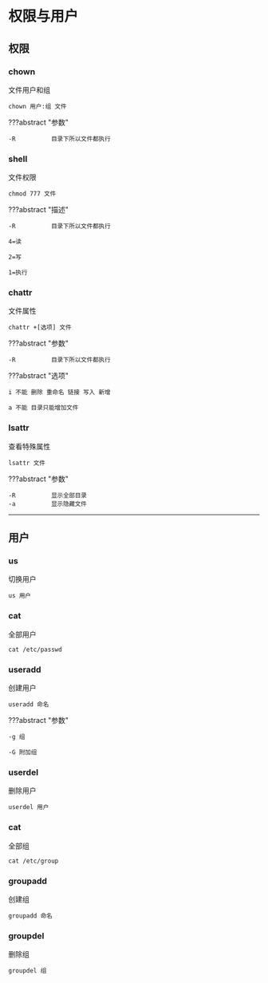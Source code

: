 # 权限与用户

## 权限

### chown

文件用户和组

```shell
chown 用户:组 文件
```

???abstract "参数"
	
    -R 			目录下所以文件都执行


### shell

文件权限

```shell
chmod 777 文件
```

???abstract "描述"

    -R 			目录下所以文件都执行
    
    4=读 

    2=写 

    1=执行

### chattr

文件属性

```shell
chattr +[选项] 文件
```

???abstract "参数"

    -R			目录下所以文件都执行

???abstract "选项"

    i 不能 删除 重命名 链接 写入 新增

    a 不能 目录只能增加文件

### lsattr

查看特殊属性

```shell
lsattr 文件
```

???abstract "参数"

    -R			显示全部目录
    -a			显示隐藏文件

---
## 用户

### us

切换用户

```shell
us 用户
```
			
### cat

全部用户

```shell
cat /etc/passwd
```

### useradd

创建用户

```shell
useradd 命名
```

???abstract "参数"
	
    -g 组

    -G 附加组

### userdel

删除用户

```shell
userdel 用户
```

### cat

全部组

```shell
cat /etc/group
```

### groupadd

创建组

```shell
groupadd 命名
```

### groupdel

删除组

```shell
groupdel 组
```
	